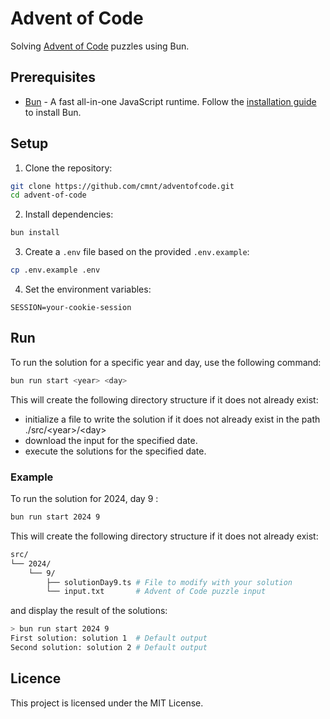 # Advent of Code

Solving [Advent of Code](http://adventofcode.com) puzzles using Bun.

## Prerequisites

- [Bun](https://bun.sh) - A fast all-in-one JavaScript runtime. Follow the [installation guide](https://bun.sh/docs/installation) to install Bun.

## Setup

1. Clone the repository:

```sh
git clone https://github.com/cmnt/adventofcode.git
cd advent-of-code
```

2. Install dependencies:

```sh
bun install
```

3. Create a `.env` file based on the provided `.env.example`:
```sh
cp .env.example .env
```

4. Set the environment variables:
```env
SESSION=your-cookie-session
```

## Run
To run the solution for a specific year and day, use the following command:
```sh
bun run start <year> <day>
```
This will create the following directory structure if it does not already exist:

- initialize a file to write the solution if it does not already exist in the path ./src/\<year\>/\<day\>
- download the input for the specified date.
- execute the solutions for the specified date.

### Example
To run the solution for 2024, day 9 :
```sh
bun run start 2024 9
```
This will create the following directory structure if it does not already exist:
```sh
src/
└── 2024/
    └── 9/
        ├── solutionDay9.ts # File to modify with your solution
        └── input.txt       # Advent of Code puzzle input
```
and display the result of the solutions:
```sh
> bun run start 2024 9
First solution: solution 1  # Default output
Second solution: solution 2 # Default output
```

## Licence
This project is licensed under the MIT License.

